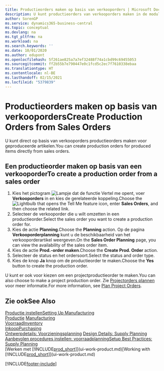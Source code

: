 ```yaml
---
title: Productieorders maken op basis van verkooporders | Microsoft Docs
description: U kunt productieorders van verkooporders maken in de module Verkoop & Marketing.
author: SorenGP
ms.service: dynamics365-business-central
ms.topic: conceptual
ms.devlang: na
ms.tgt_pltfrm: na
ms.workload: na
ms.search.keywords: ''
ms.date: 10/01/2020
ms.author: edupont
ms.openlocfilehash: 5f261ae825a7a7ef32488f74a1cbd99c69455053
ms.sourcegitcommit: ff2b55b7e790447e0c1fcd5c2ec7f7610338ebaa
ms.translationtype: HT
ms.contentlocale: nl-BE
ms.lasthandoff: 02/15/2021
ms.locfileid: "5379839"
---
```

# <a name="create-production-orders-from-sales-orders"></a><span data-ttu-id="eaf64-103">Productieorders maken op basis van verkooporders</span><span class="sxs-lookup"><span data-stu-id="eaf64-103">Create Production Orders from Sales Orders</span></span>
<span data-ttu-id="eaf64-104">U kunt direct op basis van verkooporders productieorders maken voor geproduceerde artikelen.</span><span class="sxs-lookup"><span data-stu-id="eaf64-104">You can create production orders for produced items directly from sales orders.</span></span>  

## <a name="to-create-a-production-order-from-a-sales-order"></a><span data-ttu-id="eaf64-105">Een productieorder maken op basis van een verkooporder</span><span class="sxs-lookup"><span data-stu-id="eaf64-105">To create a production order from a sales order</span></span>  

1.  <span data-ttu-id="eaf64-106">Kies het pictogram ![Lampje dat de functie Vertel me opent](media/ui-search/search_small.png "Vertel me wat u wilt doen"), voer **Verkooporders** in en kies de gerelateerde koppeling.</span><span class="sxs-lookup"><span data-stu-id="eaf64-106">Choose the ![Lightbulb that opens the Tell Me feature](media/ui-search/search_small.png "Tell me what you want to do") icon, enter **Sales Orders**, and then choose the related link.</span></span>  
2.  <span data-ttu-id="eaf64-107">Selecteer de verkooporder die u wilt omzetten in een productieorder.</span><span class="sxs-lookup"><span data-stu-id="eaf64-107">Select the sales order you want to create a production order for.</span></span>  
3.  <span data-ttu-id="eaf64-108">Kies de actie **Planning**.</span><span class="sxs-lookup"><span data-stu-id="eaf64-108">Choose the **Planning** action.</span></span> <span data-ttu-id="eaf64-109">Op de pagina **Verkooporderplanning** kunt u de beschikbaarheid van het verkooporderartikel weergeven.</span><span class="sxs-lookup"><span data-stu-id="eaf64-109">On the **Sales Order Planning** page, you can view the availability of the sales order item.</span></span>  
4.  <span data-ttu-id="eaf64-110">Kies de actie **Prod.-order maken**.</span><span class="sxs-lookup"><span data-stu-id="eaf64-110">Choose the **Create Prod. Order** action.</span></span>  
5.  <span data-ttu-id="eaf64-111">Selecteer de status en het ordersoort.</span><span class="sxs-lookup"><span data-stu-id="eaf64-111">Select the status and order type.</span></span>  
6.  <span data-ttu-id="eaf64-112">Kies de knop **Ja** knop om de productieorder te maken.</span><span class="sxs-lookup"><span data-stu-id="eaf64-112">Choose the **Yes** button to create the production order.</span></span>

<span data-ttu-id="eaf64-113">U kunt er ook voor kiezen om een projectproductieorder te maken.</span><span class="sxs-lookup"><span data-stu-id="eaf64-113">You can also choose to make a project production order.</span></span> <span data-ttu-id="eaf64-114">Zie [Projectorders plannen](production-how-to-plan-project-orders.md) voor meer informatie.</span><span class="sxs-lookup"><span data-stu-id="eaf64-114">For more information, see [Plan Project Orders](production-how-to-plan-project-orders.md).</span></span>   

## <a name="see-also"></a><span data-ttu-id="eaf64-115">Zie ook</span><span class="sxs-lookup"><span data-stu-id="eaf64-115">See Also</span></span>  
[<span data-ttu-id="eaf64-116">Productie instellen</span><span class="sxs-lookup"><span data-stu-id="eaf64-116">Setting Up Manufacturing</span></span>](production-configure-production-processes.md)  
<span data-ttu-id="eaf64-117">[Productie](production-manage-manufacturing.md)  </span><span class="sxs-lookup"><span data-stu-id="eaf64-117">[Manufacturing](production-manage-manufacturing.md)  </span></span>  
[<span data-ttu-id="eaf64-118">Voorraad</span><span class="sxs-lookup"><span data-stu-id="eaf64-118">Inventory</span></span>](inventory-manage-inventory.md)  
[<span data-ttu-id="eaf64-119">Inkoop</span><span class="sxs-lookup"><span data-stu-id="eaf64-119">Purchasing</span></span>](purchasing-manage-purchasing.md)  
<span data-ttu-id="eaf64-120">[Ontwerpdetails: Voorzieningsplanning](design-details-supply-planning.md) </span><span class="sxs-lookup"><span data-stu-id="eaf64-120">[Design Details: Supply Planning](design-details-supply-planning.md) </span></span>  
[<span data-ttu-id="eaf64-121">Aanbevolen procedures instellen: voorraadplanning</span><span class="sxs-lookup"><span data-stu-id="eaf64-121">Setup Best Practices: Supply Planning</span></span>](setup-best-practices-supply-planning.md)  
<span data-ttu-id="eaf64-122">[Werken met [!INCLUDE[prod_short](includes/prod_short.md)]](ui-work-product.md)</span><span class="sxs-lookup"><span data-stu-id="eaf64-122">[Working with [!INCLUDE[prod_short](includes/prod_short.md)]](ui-work-product.md)</span></span>


[!INCLUDE[footer-include](includes/footer-banner.md)]